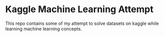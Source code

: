 # Kaggle Machine Learning Attempt

This repo contains some of my attempt to solve datasets on kaggle while learning machine learning concepts.
